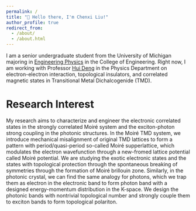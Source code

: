 ```yaml
---
permalink: /
title: "👋 Hello there, I'm Chenxi Liu!"
author_profile: true
redirect_from: 
  - /about/
  - /about.html
---
```


I am a senior undergraduate student from the University of Michigan majoring in [Engineering Physics](https://ners.engin.umich.edu/) in the College of Engineering. Right now, I am working with Professor [Hui Deng](https://sites.lsa.umich.edu/deng-lab/) in the Physics Department on electron-electron interaction, topological insulators, and correlated magnetic states in Transitional Metal Dichalcogenide (TMD). 

Research Interest
======
My research aims to characterize and engineer the electronic correlated states in the strongly correlated Moiré system and the exciton-photon strong coupling in the photonic structures. In the Moiré TMD system, we introduce mechanical misalignment of original TMD lattices to form a pattern with period/quasi-period so-called Moiré supperlattice, which modulates the electron wavefunction through a new-fromed lattice potential called Moiré potential. We are studying the exotic electronic states and the states with topological protection through the spontaneous breaking of symmetries through the formation of Moiré brillouin zone. Similarly, in the photonic crystal, we can find the same analogy for photons, which we trap them as electron in the electronic band to form photon band with a designed energy-momentum distribution in the K-space. We design the photonic bands with nontrivial topological number and strongly couple them to exciton bands to form topological polariton. 


